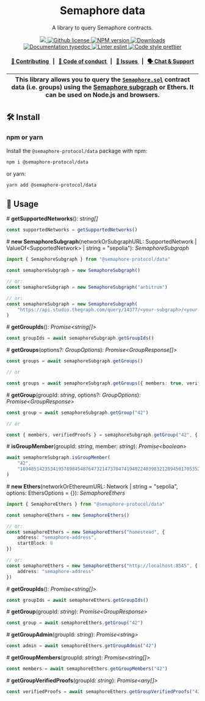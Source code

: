 <p align="center">
    <h1 align="center">
        Semaphore data
    </h1>
    <p align="center">A library to query Semaphore contracts.</p>
</p>

<p align="center">
    <a href="https://github.com/semaphore-protocol">
        <img src="https://img.shields.io/badge/project-Semaphore-blue.svg?style=flat-square">
    </a>
    <a href="https://github.com/semaphore-protocol/semaphore/blob/main/LICENSE">
        <img alt="Github license" src="https://img.shields.io/github/license/semaphore-protocol/semaphore.svg?style=flat-square">
    </a>
    <a href="https://www.npmjs.com/package/@semaphore-protocol/data">
        <img alt="NPM version" src="https://img.shields.io/npm/v/@semaphore-protocol/data?style=flat-square" />
    </a>
    <a href="https://npmjs.org/package/@semaphore-protocol/data">
        <img alt="Downloads" src="https://img.shields.io/npm/dm/@semaphore-protocol/data.svg?style=flat-square" />
    </a>
    <a href="https://js.semaphore.pse.dev/data">
        <img alt="Documentation typedoc" src="https://img.shields.io/badge/docs-typedoc-744C7C?style=flat-square">
    </a>
    <a href="https://eslint.org/">
        <img alt="Linter eslint" src="https://img.shields.io/badge/linter-eslint-8080f2?style=flat-square&logo=eslint" />
    </a>
    <a href="https://prettier.io/">
        <img alt="Code style prettier" src="https://img.shields.io/badge/code%20style-prettier-f8bc45?style=flat-square&logo=prettier" />
    </a>
</p>

<div align="center">
    <h4>
        <a href="https://github.com/semaphore-protocol/semaphore/blob/main/CONTRIBUTING.md">
            👥 Contributing
        </a>
        <span>&nbsp;&nbsp;|&nbsp;&nbsp;</span>
        <a href="https://github.com/semaphore-protocol/semaphore/blob/main/CODE_OF_CONDUCT.md">
            🤝 Code of conduct
        </a>
        <span>&nbsp;&nbsp;|&nbsp;&nbsp;</span>
        <a href="https://github.com/semaphore-protocol/semaphore/contribute">
            🔎 Issues
        </a>
        <span>&nbsp;&nbsp;|&nbsp;&nbsp;</span>
        <a href="https://semaphore.pse.dev/discord">
            🗣️ Chat &amp; Support
        </a>
    </h4>
</div>

| This library allows you to query the [`Semaphore.sol`](https://github.com/semaphore-protocol/semaphore/blob/main/packages/contracts/contracts/Semaphore.sol) contract data (i.e. groups) using the [Semaphore subgraph](https://github.com/semaphore-protocol/subgraph) or Ethers. It can be used on Node.js and browsers. |
| -------------------------------------------------------------------------------------------------------------------------------------------------------------------------------------------------------------------------------------------------------------------------------------------------------------------------- |

## 🛠 Install

### npm or yarn

Install the `@semaphore-protocol/data` package with npm:

```bash
npm i @semaphore-protocol/data
```

or yarn:

```bash
yarn add @semaphore-protocol/data
```

## 📜 Usage

\# **getSupportedNetworks**(): _string[]_

```typescript
const supportedNetworks = getSupportedNetworks()
```

\# **new SemaphoreSubgraph**(networkOrSubgraphURL: SupportedNetwork | ValueOf\<SupportedNetwork> | string = "sepolia"): _SemaphoreSubgraph_

```typescript
import { SemaphoreSubgraph } from "@semaphore-protocol/data"

const semaphoreSubgraph = new SemaphoreSubgraph()

// or:
const semaphoreSubgraph = new SemaphoreSubgraph("arbitrum")

// or:
const semaphoreSubgraph = new SemaphoreSubgraph(
    "https://api.studio.thegraph.com/query/14377/<your-subgraph>/<your-version>"
)
```

\# **getGroupIds**(): _Promise\<string[]>_

```typescript
const groupIds = await semaphoreSubgraph.getGroupIds()
```

\# **getGroups**(options?: _GroupOptions_): _Promise\<GroupResponse[]>_

```typescript
const groups = await semaphoreSubgraph.getGroups()

// or

const groups = await semaphoreSubgraph.getGroups({ members: true, verifiedProofs: true })
```

\# **getGroup**(groupId: _string_, options?: _GroupOptions_): _Promise\<GroupResponse>_

```typescript
const group = await semaphoreSubgraph.getGroup("42")

// or

const { members, verifiedProofs } = semaphoreSubgraph.getGroup("42", { members: true, verifiedProofs: true })
```

\# **isGroupMember**(groupId: _string_, member: _string_): _Promise\<boolean>_

```typescript
await semaphoreSubgraph.isGroupMember(
    "42",
    "16948514235341957898454876473214737047419402240398321289450170535251226167324"
)
```

\# **new Ethers**(networkOrEthereumURL: Network | string = "sepolia", options: EthersOptions = {}): _SemaphoreEthers_

```typescript
import { SemaphoreEthers } from "@semaphore-protocol/data"

const semaphoreEthers = new SemaphoreEthers()

// or:
const semaphoreEthers = new SemaphoreEthers("homestead", {
    address: "semaphore-address",
    startBlock: 0
})

// or:
const semaphoreEthers = new SemaphoreEthers("http://localhost:8545", {
    address: "semaphore-address"
})
```

\# **getGroupIds**(): _Promise\<string[]>_

```typescript
const groupIds = await semaphoreEthers.getGroupIds()
```

\# **getGroup**(groupId: _string_): _Promise\<GroupResponse>_

```typescript
const group = await semaphoreEthers.getGroup("42")
```

\# **getGroupAdmin**(groupId: _string_): _Promise\<string>_

```typescript
const admin = await semaphoreEthers.getGroupAdmin("42")
```

\# **getGroupMembers**(groupId: _string_): _Promise\<string[]>_

```typescript
const members = await semaphoreEthers.getGroupMembers("42")
```

\# **getGroupVerifiedProofs**(groupId: _string_): _Promise\<any[]>_

```typescript
const verifiedProofs = await semaphoreEthers.getGroupVerifiedProofs("42")
```
